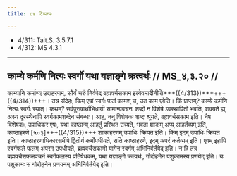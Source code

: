 ```yaml
---
title: ८४ टिप्पन्यः

---
```

- 4/311: Tait.S. 3.5.7.1
- 4/312: MS 4.3.1

____________________________________________


## काम्ये कर्मणि नित्यः स्वर्गो यथा यज्ञाङ्गे क्रत्वर्थः // MS_४,३.२० //

काम्यानि कर्माण्य् उदाहरणम्, सौर्यं चरुं निर्वपेद् ब्रह्मवर्चसकाम इत्येवमादीनीति+++({4/313})++++++({4/314})+++। तत्र संदेहः, किम् एषां स्वर्गः फलं कामश् च, उत काम एवेति। किं प्राप्तम्? काम्ये कर्मणि नित्यः स्वर्गः स्यात्। कथम्? सर्वपुरुषार्थाभिधायी सामान्यवचनः शब्दो न विशेषे ऽवस्थापितो भवति, शक्यते ह्य् अस्य दूरस्थेनापि स्वर्गकामशब्देन संबन्धः। आह, ननु विशेषकः शब्दः श्रूयते, ब्रह्मवर्चसकाम इति। नैष विशेषकः, उपाधिकर एषः, यथा काष्ठान्य् आहर्तुं प्रस्थित उच्यते, भवता शाकम् अप्य् आहर्तव्यम् इति, काष्ठाहरणे [५०३]+++({4/315})+++ शाकाहरणम् उपाधिः क्रियत इति। किम् इदम् उपाधिः क्रियत इति। काष्ठाहरणाधिकारसमीपे द्वितीयं कर्मोपधीयते, सति काष्ठाहरणे, इदम् अपरं कर्तव्यम् इति। एवम् इहापि स्वर्गफले फलम् अपरम् उपधीयते, ब्रह्मवर्चसकामो यागेन स्वर्गम् अभिनिर्वर्तयेद् इति। न हि तत्र ब्रह्मवर्चसफलवचनं स्वर्गफलस्य प्रतिषेधकम्, यथा यज्ञाङ्गे क्रत्वर्थः, गोदोहनेन पशुकामस्य प्रणयेद् इति। यः पशुकामः स गोदोहनेन प्रणयनम् अभिनिर्वर्तयेद् इति।
